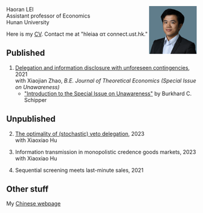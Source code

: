 <p><img src="fig/portrait-min.png" style="max-width:25%;min-width:100px;float:right;" alt="Haoran's portrait" /></p>

Haoran LEI <br>
Assistant professor of Economics <br>
Hunan University <br>

Here is my [CV](cv).
Contact me at "hleiaa ατ connect.ust.hk."

## Published

1. [Delegation and information disclosure with unforeseen contingencies], 2021 <br>
   with Xiaojian Zhao, *B.E. Journal of Theoretical Economics (Special Issue on Unawareness)*
   - ["Introduction to the Special Issue on Unawareness"] by Burkhard C. Schipper

[Delegation and information disclosure with unforeseen contingencies]: https://www.degruyter.com/document/doi/10.1515/bejte-2018-0184/html

["Introduction to the Special Issue on Unawareness"]: https://www.degruyter.com/document/doi/10.1515/bejte-2021-0078/html


## Unpublished

2. [The optimality of (stochastic) veto delegation](https://arxiv.org/abs/2208.14829), 2023<br>
   with Xiaoxiao Hu

1. Information transmission in monopolistic credence goods markets, 2023<br>
   with Xiaoxiao Hu

1. Sequential screening meets last-minute sales, 2021

## Other stuff

My [Chinese webpage](zh)